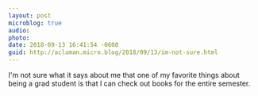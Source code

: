 ```yaml
---
layout: post
microblog: true
audio: 
photo: 
date: 2018-09-13 16:41:54 -0600
guid: http://aclaman.micro.blog/2018/09/13/im-not-sure.html
---
```

I'm not sure what it says about me that one of my favorite things about being a grad student is that I can check out books for the entire semester.
